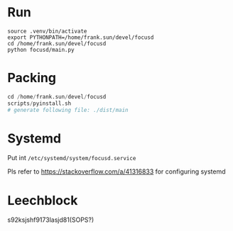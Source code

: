 
# Run

```
source .venv/bin/activate
export PYTHONPATH=/home/frank.sun/devel/focusd
cd /home/frank.sun/devel/focusd
python focusd/main.py
```

# Packing

```s
cd /home/frank.sun/devel/focusd
scripts/pyinstall.sh
# generate following file: ./dist/main
```

# Systemd

Put int `/etc/systemd/system/focusd.service`

Pls refer to https://stackoverflow.com/a/41316833 for configuring systemd

# Leechblock

s92ksjshf9173lasjd81(SOPS?)